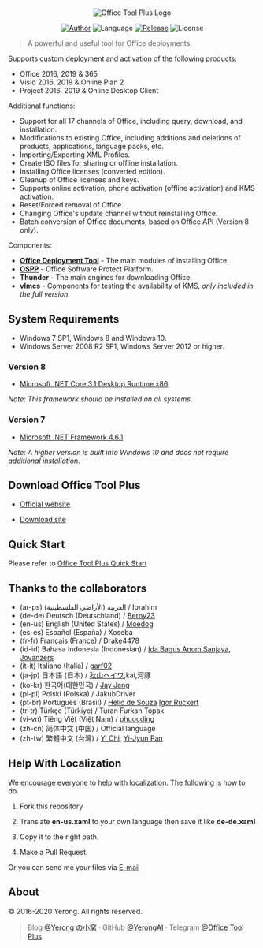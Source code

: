 #

<p align="center">
<img alt="Office Tool Plus Logo" src="https://otp.landian.vip/static/images/logo.png"/>
</p>

<p align="center">
<a href="https://www.coolhub.top/" target="_blank"><img alt="Author" src="https://img.shields.io/badge/Author-Yerong-blue?style=flat-square"/></a>
<img alt="Language" src="https://img.shields.io/badge/Language-C%23-green?style=flat-square"/>
<a href="https://otp.landian.vip/" target="_blank"><img alt="Release" src="https://img.shields.io/github/v/release/YerongAI/Office-Tool?style=flat-square"/></a>
<img alt="License" src="https://img.shields.io/github/license/YerongAI/Office-Tool?style=flat-square"/>
</p>

> A powerful and useful tool for Office deployments.

Supports custom deployment and activation of the following products:

- Office 2016, 2019 & 365
- Visio 2016, 2019 & Online Plan 2
- Project 2016, 2019 & Online Desktop Client

Additional functions:

- Support for all 17 channels of Office, including query, download, and installation.
- Modifications to existing Office, including additions and deletions of products, applications, language packs, etc.
- Importing/Exporting XML Profiles.
- Create ISO files for sharing or offline installation.
- Installing Office licenses (converted edition).
- Cleanup of Office licenses and keys.
- Supports online activation, phone activation (offline activation) and KMS activation.
- Reset/Forced removal of Office.
- Changing Office's update channel without reinstalling Office.
- Batch conversion of Office documents, based on Office API (Version 8 only).

Components:

- **[Office Deployment Tool](https://docs.microsoft.com/en-us/deployoffice/overview-office-deployment-tool)** - The main modules of installing Office.
- **[OSPP](https://docs.microsoft.com/en-us/DeployOffice/vlactivation/tools-to-manage-volume-activation-of-office)** - Office Software Protect Platform.
- **Thunder** - The main engines for downloading Office.
- **vlmcs** - Components for testing the availability of KMS, *only included in the full version*.

## System Requirements

- Windows 7 SP1, Windows 8 and Windows 10.
- Windows Server 2008 R2 SP1, Windows Server 2012 or higher.

### Version 8

- [Microsoft .NET Core 3.1 Desktop Runtime x86](https://dotnet.microsoft.com/download/dotnet-core/3.1)

*Note: This framework should be installed on all systems.*

### Version 7

- [Microsoft .NET Framework 4.6.1](http://go.microsoft.com/fwlink/?LinkId=780597)

*Note: A higher version is built into Windows 10 and does not require additional installation.*

## Download Office Tool Plus

- [Official website](https://otp.landian.vip/)

- [Download site](https://download.coolhub.top/)

## Quick Start

Please refer to [Office Tool Plus Quick Start](https://github.com/YerongAI/Office-Tool/wiki/Office-Tool-Plus-Quick-Start)

## Thanks to the collaborators

- (ar-ps) العربية (الأراضي الفلسطينية) / Ibrahim
- (de-de) Deutsch (Deutschland) / [Berny23](https://steamcommunity.com/id/Berny23)
- (en-us) English (United States) / [Moedog](https://prprpr.love)
- (es-es) Español (España) / Xoseba
- (fr-fr) Français (France) / Drake4478
- (id-id) Bahasa Indonesia (Indonesian) / [Ida Bagus Anom Sanjaya](https://fb.me/Anom.Sanjaya17), [Jovanzers](https://github.com/jovanzers)
- (it-it) Italiano (Italia) / [garf02](https://github.com/garf02)
- (ja-jp) 日本語 (日本) / [秋山ヘイワ](https://github.com/akio1321),kai,河豚
- (ko-kr) 한국어(대한민국) / [Jay Jang](http://www.yaeyaya.com)
- (pl-pl) Polski (Polska) / JakubDriver
- (pt-br) Português (Brasil) / [Hélio de Souza](https://tinyurl.com/hdstec) [Igor Rückert](https://github.com/igorruckert)
- (tr-tr) Türkçe (Türkiye) / Turan Furkan Topak
- (vi-vn) Tiêng Việt (Việt Nam) / [phuocding](https://github.com/phuocding)
- (zh-cn) 简体中文 (中国) / Official language
- (zh-tw) 繁體中文 (台灣) / [Yi Chi](https://www.cotpear.com), [Yi-Jyun Pan](https://github.com/pan93412)

## Help With Localization

We encourage everyone to help with localization. The following is how to do.

1. Fork this repository

2. Translate **en-us.xaml** to your own language then save it like **de-de.xaml**

3. Copy it to the right path.

4. Make a Pull Request.

Or you can send me your files via [E-mail](mailto:yerong@coolhub.top)

## About

© 2016-2020 Yerong. All rights reserved.

> Blog [@Yerong の小窝](https://www.coolhub.top/) · GitHub [@YerongAI](https://github.com/YerongAI) · Telegram [@Office Tool Plus](https://t.me/otp_channel)
